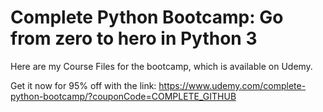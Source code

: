 # Complete Python Bootcamp: Go from zero to hero in Python 3
 
Here are my Course Files for the bootcamp, which is available on Udemy.

Get it now for 95% off with the link:
https://www.udemy.com/complete-python-bootcamp/?couponCode=COMPLETE_GITHUB
